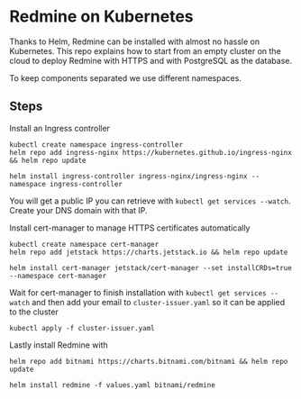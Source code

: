 # Redmine on Kubernetes
Thanks to Helm, Redmine can be installed with almost no hassle on Kubernetes. This repo explains how to start from an empty cluster on the cloud to deploy Redmine with HTTPS and with PostgreSQL as the database.

To keep components separated we use different namespaces.

## Steps

Install an Ingress controller
```
kubectl create namespace ingress-controller
helm repo add ingress-nginx https://kubernetes.github.io/ingress-nginx && helm repo update

helm install ingress-controller ingress-nginx/ingress-nginx --namespace ingress-controller
```
You will get a public IP you can retrieve with `kubectl get services --watch`. Create your DNS domain with that IP.

Install cert-manager to manage HTTPS certificates automatically
```
kubectl create namespace cert-manager
helm repo add jetstack https://charts.jetstack.io && helm repo update

helm install cert-manager jetstack/cert-manager --set installCRDs=true --namespace cert-manager
```
Wait for cert-manager to finish installation with `kubectl get services --watch` and then add your email to `cluster-issuer.yaml` so it can be applied to the cluster
```
kubectl apply -f cluster-issuer.yaml
```

Lastly install Redmine with
```
helm repo add bitnami https://charts.bitnami.com/bitnami && helm repo update

helm install redmine -f values.yaml bitnami/redmine
```
